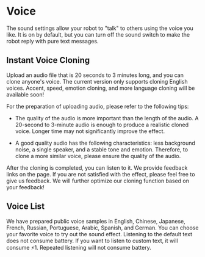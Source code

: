 # Voice

The sound settings allow your robot to "talk" to others using the voice you like. It is on by default, but you can turn off the sound switch to make the robot reply with pure text messages.

## Instant Voice Cloning

Upload an audio file that is 20 seconds to 3 minutes long, and you can clone anyone's voice. The current version only supports cloning English voices. Accent, speed, emotion cloning, and more language cloning will be available soon!

For the preparation of uploading audio, please refer to the following tips:

-   The quality of the audio is more important than the length of the audio. A 20-second to 3-minute audio is enough to produce a realistic cloned voice. Longer time may not significantly improve the effect.
    
-   A good quality audio has the following characteristics: less background noise, a single speaker, and a stable tone and emotion. Therefore, to clone a more similar voice, please ensure the quality of the audio.
    

After the cloning is completed, you can listen to it. We provide feedback links on the page. If you are not satisfied with the effect, please feel free to give us feedback. We will further optimize our cloning function based on your feedback!

## Voice List

We have prepared public voice samples in English, Chinese, Japanese, French, Russian, Portuguese, Arabic, Spanish, and German. You can choose your favorite voice to try out the sound effect. Listening to the default text does not consume battery. If you want to listen to custom text, it will consume ⚡️1. Repeated listening will not consume battery.